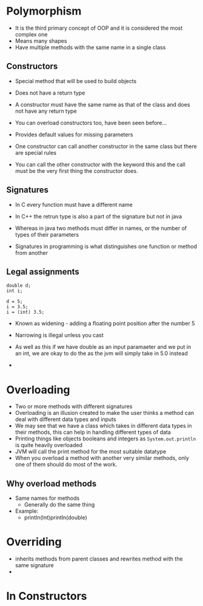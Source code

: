 # Polymorphism

- It is the third primary concept of OOP and it is considered the most complex one
- Means many shapes
- Have multiple methods with the same name in a single class

## Constructors

- Special method that will be used to build objects
- Does not have a return type
- A constructor must have the same name as that of the class and does not have any return type

- You can overload constructors too, have been seen before...
- Provides default values for missing parameters
- One constructor can call another constructor in the same class but there are special rules

- You can call the other constructor with the keyword this and the call must be the very first thing the constructor does.
## Signatures
- In C every function must have a different name
- In C++ the retrun type is also a part of the signature but not in java
- Whereas in java two methods must differ in names, or the number of types of their parameters

- Signatures in programming is what distinguishes one function or method from another
## Legal assignments

```
double d;
int i;

d = 5;
i = 3.5;
i = (int) 3.5;

```
- Known as widening - adding a floating point position after the number 5
- Narrowing is illegal unless you cast


- As well as this if we have double as an input paramaeter and we put in an int, we are okay to do the as the jvm will simply take in 5.0 instead

- 
# Overloading
- Two or more methods with different signatures
- Overloading is an illusion created to make the user thinks a method can deal with different data types and inputs
- We may see that we have a class which takes in different data types in their methods, this can help in handling different types of data
- Printing things like objects booleans and integers as `System.out.println` is quite heavily overloaded
- JVM will call the print method for the most suitable datatype
- When you overload a method with another very similar methods, only one of them should do most of the work.

## Why overload methods

- Same names for methods
	- Generally do the same thing
- Example:
	- println(lnt)println(double)
# Overriding
- inherits methods from parent classes and rewrites method with the same signature
- 
# In Constructors
